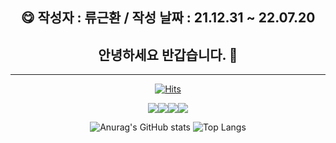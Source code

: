  <div align="center">
 
##  :yum: 작성자 : 류근환 / 작성 날짜 : 21.12.31 ~ 22.07.20 
## 안녕하세요 반갑습니다. 🖤 
***
 
[![Hits](https://hits.seeyoufarm.com/api/count/incr/badge.svg?url=https%3A%2F%2Fgithub.com%2FRyuGeunHwan&count_bg=%23ED00DD&title_bg=%232CE5BC&icon=&icon_color=%23E7E7E7&title=hits&edge_flat=false)](https://hits.seeyoufarm.com)

<img src="https://img.shields.io/badge/MYSQL-red?style=flat&logo=MYSQL&logoColor=white"/><img src="https://img.shields.io/badge/JAVA-orange?style=flat&logo=JAVA&logoColor=white"/><img src="https://img.shields.io/badge/HTML-green?style=flat&logo=html5&logoColor=white"/><img src="https://img.shields.io/badge/CSS-blue?style=flat&logo=CSS3&logoColor=white"/>

 

![Anurag's GitHub stats](https://github-readme-stats.vercel.app/api?username=RyuGeunHwan&theme=monokai&show_icons=monokai)
![Top Langs](https://github-readme-stats.vercel.app/api/top-langs/?username=6810779s&layout=compact&theme=tokyonight)



<!--
**RyuGeunHwan/Ryugeunhwan** is a ✨ _special_ ✨ repository because its `README.md` (this file) appears on your GitHub profile.

Here are some ideas to get you started:

- 🔭 I’m currently working on ...
- 🌱 I’m currently learning ...
- 👯 I’m looking to collaborate on ...
- 🤔 I’m looking for help with ...
- 💬 Ask me about ...
- 📫 How to reach me: ...
- 😄 Pronouns: ...
- ⚡ Fun fact: ...
-->

